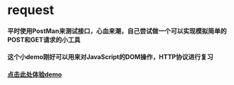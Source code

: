 # request
<h4>平时使用PostMan来测试接口，心血来潮，自己尝试做一个可以实现模拟简单的POST和GET请求的小工具</h4>
<h4>这个小demo刚好可以用来对JavaScript的DOM操作，HTTP协议进行复习</h4>
<h4><a href="http://ganlixin.cn/request">点击此处体验demo</a></h4>

